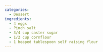 ```yaml
---
categories:
  - Dessert
ingredients:
  - 4 eggs
  - Pinch salt
  - 3/4 cup caster sugar
  - 1/2 cup cornflour
  - 1 heaped tablespoon self raising flour
---
```

